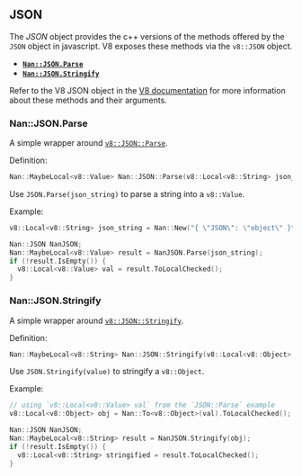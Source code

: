 ## JSON

The _JSON_ object provides the c++ versions of the methods offered by the `JSON` object in javascript. V8 exposes these methods via the `v8::JSON` object.

 - <a href="#api_nan_json_parse"><b><code>Nan::JSON.Parse</code></b></a>
 - <a href="#api_nan_json_stringify"><b><code>Nan::JSON.Stringify</code></b></a>

Refer to the V8 JSON object in the [V8 documentation](https://v8docs.nodesource.com/node-8.11/da/d6f/classv8_1_1_j_s_o_n.html) for more information about these methods and their arguments.

<a name="api_nan_json_parse"></a>

### Nan::JSON.Parse

A simple wrapper around [`v8::JSON::Parse`](https://v8docs.nodesource.com/node-8.11/da/d6f/classv8_1_1_j_s_o_n.html#a936310d2540fb630ed37d3ee3ffe4504).

Definition:

```c++
Nan::MaybeLocal<v8::Value> Nan::JSON::Parse(v8::Local<v8::String> json_string);
```

Use `JSON.Parse(json_string)` to parse a string into a `v8::Value`.

Example:

```c++
v8::Local<v8::String> json_string = Nan::New("{ \"JSON\": \"object\" }").ToLocalChecked();

Nan::JSON NanJSON;
Nan::MaybeLocal<v8::Value> result = NanJSON.Parse(json_string);
if (!result.IsEmpty()) {
  v8::Local<v8::Value> val = result.ToLocalChecked();
}
```

<a name="api_nan_json_stringify"></a>

### Nan::JSON.Stringify

A simple wrapper around [`v8::JSON::Stringify`](https://v8docs.nodesource.com/node-8.11/da/d6f/classv8_1_1_j_s_o_n.html#a44b255c3531489ce43f6110209138860).

Definition:

```c++
Nan::MaybeLocal<v8::String> Nan::JSON::Stringify(v8::Local<v8::Object> json_object, v8::Local<v8::String> gap = v8::Local<v8::String>());
```

Use `JSON.Stringify(value)` to stringify a `v8::Object`.

Example:

```c++
// using `v8::Local<v8::Value> val` from the `JSON::Parse` example
v8::Local<v8::Object> obj = Nan::To<v8::Object>(val).ToLocalChecked();

Nan::JSON NanJSON;
Nan::MaybeLocal<v8::String> result = NanJSON.Stringify(obj);
if (!result.IsEmpty()) {
  v8::Local<v8::String> stringified = result.ToLocalChecked();
}
```

